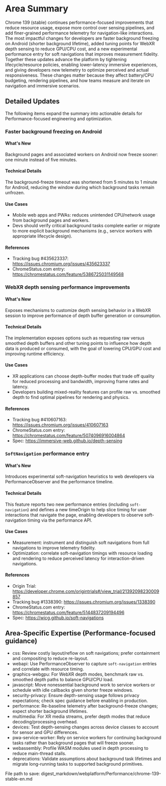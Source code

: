 # Area Summary

Chrome 139 (stable) continues performance-focused improvements that reduce resource usage, expose more control over sensing pipelines, and add finer-grained performance telemetry for navigation-like interactions. The most impactful changes for developers are faster background freezing on Android (shorter background lifetime), added tuning points for WebXR depth sensing to reduce GPU/CPU cost, and a new experimental performance entry for soft navigations that improves measurement fidelity. Together these updates advance the platform by tightening lifecycle/resource policies, enabling lower-latency immersive experiences, and giving developers new telemetry to optimize perceived and actual responsiveness. These changes matter because they affect battery/CPU budgeting, rendering pipelines, and how teams measure and iterate on navigation and immersive scenarios.

## Detailed Updates

The following items expand the summary into actionable details for Performance-focused engineering and optimization.

### Faster background freezing on Android

#### What's New
Background pages and associated workers on Android now freeze sooner: one minute instead of five minutes.

#### Technical Details
The background-freeze timeout was shortened from 5 minutes to 1 minute for Android, reducing the window during which background tasks remain unfrozen.

#### Use Cases
- Mobile web apps and PWAs: reduces unintended CPU/network usage from background pages and workers.
- Devs should verify critical background tasks complete earlier or migrate to more explicit background mechanisms (e.g., service workers with appropriate lifecycle design).

#### References
- Tracking bug #435623337: https://issues.chromium.org/issues/435623337
- ChromeStatus.com entry: https://chromestatus.com/feature/5386725031149568

### WebXR depth sensing performance improvements

#### What's New
Exposes mechanisms to customize depth sensing behavior in a WebXR session to improve performance of depth buffer generation or consumption.

#### Technical Details
The implementation exposes options such as requesting raw versus smoothed depth buffers and other tuning points to influence how depth data is produced or consumed, with the goal of lowering CPU/GPU cost and improving runtime efficiency.

#### Use Cases
- XR applications can choose depth-buffer modes that trade off quality for reduced processing and bandwidth, improving frame rates and latency.
- Developers building mixed-reality features can profile raw vs. smoothed depth to find optimal pipelines for rendering and physics.

#### References
- Tracking bug #410607163: https://issues.chromium.org/issues/410607163
- ChromeStatus.com entry: https://chromestatus.com/feature/5074096916004864
- Spec: https://immersive-web.github.io/depth-sensing

### `SoftNavigation` performance entry

#### What's New
Introduces experimental soft-navigation heuristics to web developers via PerformanceObserver and the performance timeline.

#### Technical Details
This feature reports two new performance entries (including `soft-navigation`) and defines a new timeOrigin to help slice timing for user interactions that navigate the page, enabling developers to observe soft-navigation timing via the performance API.

#### Use Cases
- Measurement: instrument and distinguish soft navigations from full navigations to improve telemetry fidelity.
- Optimization: correlate soft-navigation timings with resource loading and rendering to reduce perceived latency for interaction-driven navigations.

#### References
- Origin Trial: https://developer.chrome.com/origintrials#/view_trial/21392098230009857
- Tracking bug #1338390: https://issues.chromium.org/issues/1338390
- ChromeStatus.com entry: https://chromestatus.com/feature/5144837209194496
- Spec: https://wicg.github.io/soft-navigations

## Area-Specific Expertise (Performance-focused guidance)

- css: Review costly layout/reflow on soft navigations; prefer containment and compositing to reduce re-layout.
- webapi: Use PerformanceObserver to capture `soft-navigation` entries and correlate with resource timing.
- graphics-webgpu: For WebXR depth modes, benchmark raw vs. smoothed depth paths to balance GPU/CPU load.
- javascript: Move nonessential background work to service workers or schedule with idle callbacks given shorter freeze windows.
- security-privacy: Ensure depth-sensing usage follows privacy expectations; check spec guidance before enabling in production.
- performance: Re-baseline telemetry after background-freeze changes; expect shorter background lifetimes.
- multimedia: For XR media streams, prefer depth modes that reduce decoding/processing overhead.
- devices: Test depth-sensing changes across device classes to account for sensor and GPU differences.
- pwa-service-worker: Rely on service workers for continuing background tasks rather than background pages that will freeze sooner.
- webassembly: Profile WASM modules used in depth processing to reduce main-thread stalls.
- deprecations: Validate assumptions about background task lifetimes and migrate long-running tasks to supported background primitives.

File path to save: digest_markdown/webplatform/Performance/chrome-139-stable-en.md